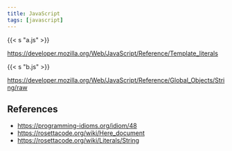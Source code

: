 ```yaml
---
title: JavaScript
tags: [javascript]
---
```


{{< s "a.js" >}}

<https://developer.mozilla.org/Web/JavaScript/Reference/Template_literals>

{{< s "b.js" >}}

<https://developer.mozilla.org/Web/JavaScript/Reference/Global_Objects/String/raw>

## References

- <https://programming-idioms.org/idiom/48>
- <https://rosettacode.org/wiki/Here_document>
- <https://rosettacode.org/wiki/Literals/String>
